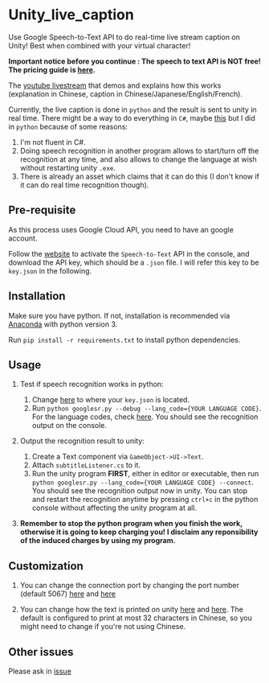 # Unity_live_caption
Use Google Speech-to-Text API to do real-time live stream caption on Unity! Best when combined with your virtual character!

**Important notice before you continue : The speech to text API is NOT free! The pricing guide is [here](https://cloud.google.com/speech-to-text/pricing).**

The [youtube livestream](https://www.youtube.com/watch?v=AZsUm_cuj9U) that demos and explains how this works (explanation in Chinese, caption in Chinese/Japanese/English/French).

Currently, the live caption is done in `python` and the result is sent to unity in real time. There might be a way to do everything in `C#`, maybe [this](https://github.com/GoogleCloudPlatform/dotnet-docs-samples/tree/master/speech/api) but I did in `python` because of some reasons:
1.  I'm not fluent in C#.
2.  Doing speech recognition in another program allows to start/turn off the recognition at any time, and also allows to change the language at wish without restarting unity `.exe`.
3.  There is already an asset which claims that it can do this (I don't know if it can do real time recognition though).

## Pre-requisite

As this process uses Google Cloud API, you need to have an google account.

Follow the [website](https://cloud.google.com/speech-to-text/) to activate the `Speech-to-Text` API in the console, and download the API key, which should be a `.json` file. I will refer this key to be `key.json` in the following.

## Installation

Make sure you have python. If not, installation is recommended via [Anaconda](https://www.anaconda.com/distribution/) with python version 3.

Run `pip install -r requirements.txt` to install python dependencies.

## Usage

1.  Test if speech recognition works in python:
    1. Change [here](https://github.com/kwea123/Unity_live_caption/blob/master/googlesr.py#L9) to where your `key.json` is located.
    2. Run `python googlesr.py --debug --lang_code={YOUR LANGUAGE CODE}`. For the language codes, check [here](https://cloud.google.com/speech-to-text/docs/languages). You should see the recognition output on the console.

2.  Output the recognition result to unity:
    1.  Create a Text component via `GameObject->UI->Text`.
    2.  Attach `subtitleListener.cs` to it.
    3.  Run the unity program **FIRST**, either in editor or executable, then run `python googlesr.py --lang_code={YOUR LANGUAGE CODE} --connect`. You should see the recognition output now in unity. You can stop and restart the recognition anytime by pressing `ctrl+c` in the python console without affecting the unity program at all.
    
3.  **Remember to stop the python program when you finish the work, otherwise it is going to keep charging you! I disclaim any reponsibility of the induced charges by using my program.**
    
## Customization

1.  You can change the connection port by changing the port number (default 5067) [here](https://github.com/kwea123/Unity_live_caption/blob/master/googlesr.py#L127) and [here](https://github.com/kwea123/Unity_live_caption/blob/master/subtitleListener.cs#L18)

2.  You can change how the text is printed on unity [here](https://github.com/kwea123/Unity_live_caption/blob/master/subtitleListener.cs#L73-L79) and [here](https://github.com/kwea123/Unity_live_caption/blob/master/subtitleListener.cs#L36-L39). The default is configured to print at most 32 characters in Chinese, so you might need to change if you're not using Chinese.

## Other issues
Please ask in [issue](https://github.com/kwea123/Unity_live_caption/issues)

